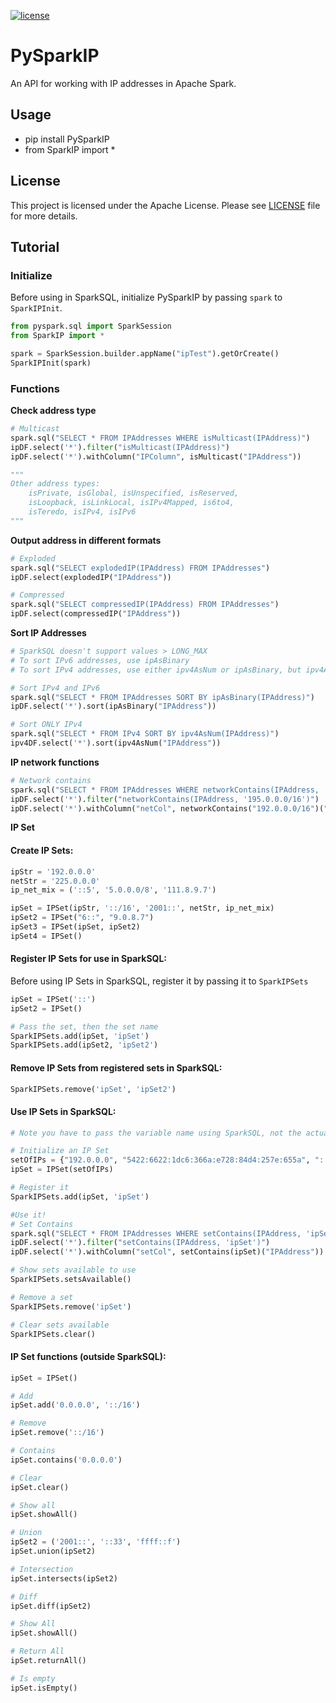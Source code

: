 [![license](https://img.shields.io/badge/license-Apache_2.0-blue.svg)](https://github.com/jshalaby510/PySparkIP/blob/main/LICENSE)

# PySparkIP
An API for working with IP addresses in Apache Spark.

## Usage
  * pip install PySparkIP
  * from SparkIP import *

## License
This project is licensed under the Apache License. Please see [LICENSE](LICENSE) file for more details.

## Tutorial
### Initialize
Before using in SparkSQL, initialize PySparkIP by passing `spark` to `SparkIPInit`.
```python
from pyspark.sql import SparkSession
from SparkIP import *

spark = SparkSession.builder.appName("ipTest").getOrCreate()
SparkIPInit(spark)
```

### Functions
**Check address type**
```python
# Multicast
spark.sql("SELECT * FROM IPAddresses WHERE isMulticast(IPAddress)")
ipDF.select('*').filter("isMulticast(IPAddress)")
ipDF.select('*').withColumn("IPColumn", isMulticast("IPAddress"))

"""
Other address types:
    isPrivate, isGlobal, isUnspecified, isReserved, 
    isLoopback, isLinkLocal, isIPv4Mapped, is6to4, 
    isTeredo, isIPv4, isIPv6
"""
```

**Output address in different formats**
```python
# Exploded
spark.sql("SELECT explodedIP(IPAddress) FROM IPAddresses")
ipDF.select(explodedIP("IPAddress"))

# Compressed
spark.sql("SELECT compressedIP(IPAddress) FROM IPAddresses")
ipDF.select(compressedIP("IPAddress"))
```

**Sort IP Addresses**
```python
# SparkSQL doesn't support values > LONG_MAX
# To sort IPv6 addresses, use ipAsBinary
# To sort IPv4 addresses, use either ipv4AsNum or ipAsBinary, but ipv4AsNum is more efficient

# Sort IPv4 and IPv6
spark.sql("SELECT * FROM IPAddresses SORT BY ipAsBinary(IPAddress)")
ipDF.select('*').sort(ipAsBinary("IPAddress"))

# Sort ONLY IPv4
spark.sql("SELECT * FROM IPv4 SORT BY ipv4AsNum(IPAddress)")
ipv4DF.select('*').sort(ipv4AsNum("IPAddress"))
```

**IP network functions**
```python
# Network contains
spark.sql("SELECT * FROM IPAddresses WHERE networkContains(IPAddress, '195.0.0.0/16')")
ipDF.select('*').filter("networkContains(IPAddress, '195.0.0.0/16')")
ipDF.select('*').withColumn("netCol", networkContains("192.0.0.0/16")("IPAddress"))
```

**IP Set**
#### Create IP Sets:
```python
ipStr = '192.0.0.0'
netStr = '225.0.0.0'
ip_net_mix = ('::5', '5.0.0.0/8', '111.8.9.7')

ipSet = IPSet(ipStr, '::/16', '2001::', netStr, ip_net_mix)
ipSet2 = IPSet("6::", "9.0.8.7")
ipSet3 = IPSet(ipSet, ipSet2)
ipSet4 = IPSet()
```
#### Register IP Sets for use in SparkSQL:
Before using IP Sets in SparkSQL, register it by passing it to `SparkIPSets`
```python
ipSet = IPSet('::')
ipSet2 = IPSet()

# Pass the set, then the set name
SparkIPSets.add(ipSet, 'ipSet')
SparkIPSets.add(ipSet2, 'ipSet2')
```
#### Remove IP Sets from registered sets in SparkSQL:
```python
SparkIPSets.remove('ipSet', 'ipSet2')
```

#### Use IP Sets in SparkSQL:
```python
# Note you have to pass the variable name using SparkSQL, not the actual variable

# Initialize an IP Set
setOfIPs = {"192.0.0.0", "5422:6622:1dc6:366a:e728:84d4:257e:655a", "::"}
ipSet = IPSet(setOfIPs)

# Register it
SparkIPSets.add(ipSet, 'ipSet')

#Use it!
# Set Contains
spark.sql("SELECT * FROM IPAddresses WHERE setContains(IPAddress, 'ipSet')")
ipDF.select('*').filter("setContains(IPAddress, 'ipSet')")
ipDF.select('*').withColumn("setCol", setContains(ipSet)("IPAddress"))

# Show sets available to use
SparkIPSets.setsAvailable()

# Remove a set
SparkIPSets.remove('ipSet')

# Clear sets available
SparkIPSets.clear()
```

#### IP Set functions (outside SparkSQL):
```python
ipSet = IPSet()

# Add
ipSet.add('0.0.0.0', '::/16')

# Remove
ipSet.remove('::/16')

# Contains
ipSet.contains('0.0.0.0')

# Clear
ipSet.clear()

# Show all
ipSet.showAll()

# Union
ipSet2 = ('2001::', '::33', 'ffff::f')
ipSet.union(ipSet2)

# Intersection
ipSet.intersects(ipSet2)

# Diff
ipSet.diff(ipSet2)

# Show All
ipSet.showAll()

# Return All
ipSet.returnAll()

# Is empty
ipSet.isEmpty()
```
